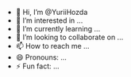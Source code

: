 


- 👋 Hi, I’m @YuriiHozda
- 👀 I’m interested in ...
- 🌱 I’m currently learning ...
- 💞️ I’m looking to collaborate on ...
- 📫 How to reach me ...
- 😄 Pronouns: ...
- ⚡ Fun fact: ...

<!---
YuriiHozda/YuriiHozda is a ✨ special ✨ repository because its `README.md` (this file) appears on your GitHub profile.
You can click the Preview link to take a look at your changes.
--->
